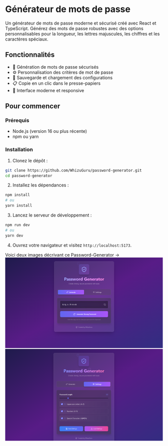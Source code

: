 # Générateur de mots de passe

Un générateur de mots de passe moderne et sécurisé créé avec React et TypeScript. Générez des mots de passe robustes avec des options personnalisables pour la longueur, les lettres majuscules, les chiffres et les caractères spéciaux.

## Fonctionnalités

- 🔐 Génération de mots de passe sécurisés
- ⚙️ Personnalisation des critères de mot de passe
- 💾 Sauvegarde et chargement des configurations
- 📋 Copie en un clic dans le presse-papiers
- 🎨 Interface moderne et responsive

## Pour commencer

### Prérequis

- Node.js (version 16 ou plus récente)
- npm ou yarn

### Installation

1. Clonez le dépôt :
```bash
git clone https://github.com/WhizuGuru/password-generator.git
cd password-generator
```

2. Installez les dépendances :
```bash
npm install
# ou
yarn install
```

3. Lancez le serveur de développement :
```bash
npm run dev
# ou
yarn dev
```

4. Ouvrez votre navigateur et visitez `http://localhost:5173`.

Voici deux images décrivant ce Password-Generator -> 
![Génération](image.png)
![Paramètres](image-1.png)
